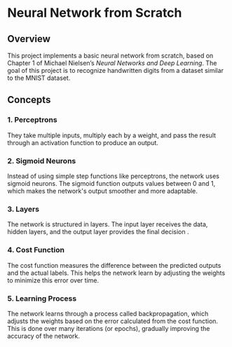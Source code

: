 # Neural Network from Scratch

## Overview

This project implements a basic neural network from scratch, based on Chapter 1 of Michael Nielsen’s *Neural Networks and Deep Learning*. The goal of this project is to recognize handwritten digits from a dataset similar to the MNIST dataset.

## Concepts

### 1. Perceptrons
They take multiple inputs, multiply each by a weight, and pass the result through an activation function to produce an output.

### 2. Sigmoid Neurons
Instead of using simple step functions like perceptrons, the network uses sigmoid neurons. The sigmoid function outputs values between 0 and 1, which makes the network's output smoother and more adaptable.

### 3. Layers
The network is structured in layers. The input layer receives the data, hidden layers, and the output layer provides the final decision . 

### 4. Cost Function
The cost function measures the difference between the predicted outputs and the actual labels. This helps the network learn by adjusting the weights to minimize this error over time.

### 5. Learning Process
The network learns through a process called backpropagation, which adjusts the weights based on the error calculated from the cost function. This is done over many iterations (or epochs), gradually improving the accuracy of the network.



